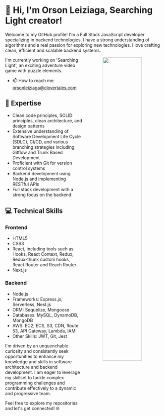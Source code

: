 <div align="center">
  <div align="left">
    <h1>👋 Hi, I'm Orson Leiziaga, Searching Light creator!</h1>
    <p>
    Welcome to my GitHub profile! I'm a Full Stack JavaScript developer specializing in backend technologies. I have a strong understanding of algorithms and a real passion for exploring new technologies. I love crafting clean, efficient and scalable backend systems. 
    </p>
  </div>
  <img src="https://clovertales.com/_next/image?url=https%3A%2F%2Fd3m7subrhfd0on.cloudfront.net%2Fresources%2FsnowBg-small.png&w=640&q=75)" align="right" width="50%" />
</div>

I'm currently working on 'Searching Light', an exciting adventure video game with puzzle elements. 

- 📫 How to reach me: orsonleiziaga@clovertales.com

## 🔭 Expertise
- Clean code principles, SOLID principles, clean architecture, and design patterns
- Extensive understanding of Software Development Life Cycle (SDLC), CI/CD, and various branching strategies including Gitflow and Trunk Based Development
- Proficient with Git for version control systems
- Backend development using Node.js and implementing RESTful APIs
- Full stack development with a strong focus on the backend

## 💻 Technical Skills

### Frontend

- HTML5
- CSS3
- React, including tools such as Hooks, React Context, Redux, Redux-thunk custom hooks, React Router and Reach Router
- Next.js

### Backend

- Node.js
- Frameworks: Express.js, Serverless, Nest.js
- ORM: Sequelize, Mongoose
- Databases: MySQL, DynamoDB, MongoDB
- AWS: EC2, ECS, S3, CDN, Route 53, API Gateway, Lambda, IAM
- Other Skills: JWT, Git, Jest

I'm driven by an unquenchable curiosity and consistently seek opportunities to enhance my knowledge and skills in software architecture and backend development. I am eager to leverage my skillset to tackle complex programming challenges and contribute effectively to a dynamic and progressive team.

Feel free to explore my repositories and let's get connected! 🌐

